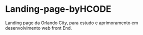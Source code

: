 # Landing-page-byHCODE
Landing page da Orlando City, para estudo e aprimoramento em desenvolvimento web front End.
